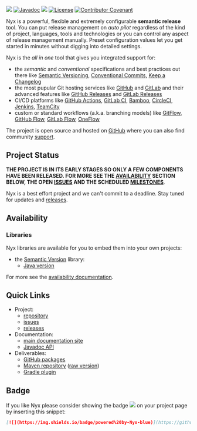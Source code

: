 [![](https://github.com/mooltiverse/nyx/workflows/CI/badge.svg)](https://github.com/mooltiverse/nyx/actions?query=workflow%3ACI) 
[![Javadoc](https://javadoc.io/badge2/com.mooltiverse.oss.nyx/java/Javadoc.svg)](https://javadoc.io/doc/com.mooltiverse.oss.nyx/java) 
[![](https://img.shields.io/badge/powered%20by-Nyx-blue)](https://github.com/mooltiverse/nyx) 
[![License](https://img.shields.io/badge/License-Apache%202.0-grey.svg)](LICENSE.md) [![Contributor Covenant](https://img.shields.io/badge/Contributor%20Covenant-v2.0%20adopted-grey.svg)](CODE_OF_CONDUCT.md)

Nyx is a powerful, flexible and extremely configurable **semantic release** tool. You can put release management on *auto pilot* regardless of the kind of project, languages, tools and technologies or you can control any aspect of release management manually. Preset configuration values let you get started in minutes without digging into detailed settings.

Nyx is the *all in one* tool that gives you integrated support for:

* the *semantic* and *conventional* specifications and best practices out there like [Semantic Versioning](https://semver.org/), [Conventional Commits](https://www.conventionalcommits.org/), [Keep a Changelog](https://keepachangelog.com/)
* the most pupular Git hosting services like [GitHub](https://github.com/) and [GitLab](https://gitlab.com/) and their advanced features like [GitHub Releases](https://docs.github.com/en/github/administering-a-repository/managing-releases-in-a-repository) and [GitLab Releases](https://docs.gitlab.com/ee/user/project/releases/)
* CI/CD platforms like [GitHub Actions](https://docs.github.com/en/free-pro-team@latest/actions/guides/about-continuous-integration), [GitLab CI](https://docs.gitlab.com/ee/ci/), [Bamboo](https://www.atlassian.com/software/bamboo), [CircleCI](https://circleci.com/), [Jenkins](https://www.jenkins.io/), [TeamCity](https://www.jetbrains.com/teamcity/)
* custom or standard workflows (a.k.a. branching models) like [GitFlow](https://nvie.com/posts/a-successful-git-branching-model/), [GitHub Flow](https://help.github.com/en/github/collaborating-with-issues-and-pull-requests/github-flow), [GitLab Flow](https://docs.gitlab.com/ee/topics/gitlab_flow.html), [OneFlow](https://www.endoflineblog.com/oneflow-a-git-branching-model-and-workflow)

The project is open source and hosted on [GitHub](https://github.com/mooltiverse/nyx) where you can also find community [support](https://github.com/mooltiverse/nyx/issues).

## Project Status

**THE PROJECT IS IN ITS EARLY STAGES SO ONLY A FEW COMPONENTS HAVE BEEN RELEASED. FOR MORE SEE THE [AVAILABILITY](https://mooltiverse.github.io/nyx/#availability) SECTION BELOW, THE OPEN [ISSUES](https://github.com/mooltiverse/nyx/milestones) AND THE SCHEDULED [MILESTONES](https://github.com/mooltiverse/nyx/milestones)**.

Nyx is a best effort project and we can't commit to a deadline. Stay tuned for updates and [releases](https://github.com/mooltiverse/nyx/releases).

## Availability

### Libraries

Nyx libraries are available for you to embed them into your own projects:

* the [Semantic Version](https://semver.org/) library:
  * [Java version](https://mooltiverse.github.io/nyx/java-library/using-the-version-library/)

For more see the [availability documentation](https://mooltiverse.github.io/nyx/#availability).

## Quick Links

* Project:
  * [repository](https://github.com/mooltiverse/nyx)
  * [issues](https://github.com/mooltiverse/nyx/issues)
  * [releases](https://github.com/mooltiverse/nyx/releases)
* Documentation:
  * [main documentation site](https://mooltiverse.github.io/nyx/)
  * [Javadoc API](https://javadoc.io/doc/com.mooltiverse.oss.nyx/java)
* Deliverables:
  * [GitHub packages](https://github.com/mooltiverse/nyx/packages)
  * [Maven repository](https://search.maven.org/search?q=g:com.mooltiverse.oss.nyx) ([raw version](https://repo.maven.apache.org/maven2/com/mooltiverse/oss/nyx/))
  * [Gradle plugin](https://plugins.gradle.org/plugin/com.mooltiverse.oss.nyx)

## Badge

If you like Nyx please consider showing the badge [![](https://img.shields.io/badge/powered%20by-Nyx-blue)](https://github.com/mooltiverse/nyx) on your project page by inserting this snippet:

```md
[![](https://img.shields.io/badge/powered%20by-Nyx-blue)](https://github.com/mooltiverse/nyx)
```
